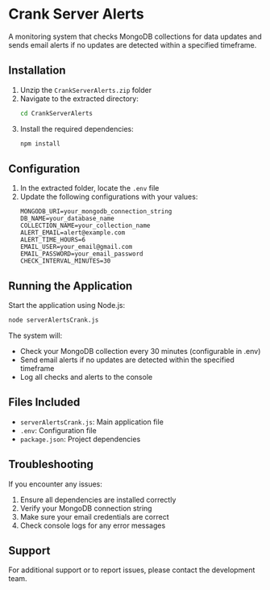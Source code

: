 # Crank Server Alerts

A monitoring system that checks MongoDB collections for data updates and sends email alerts if no updates are detected within a specified timeframe.

## Installation

1. Unzip the `CrankServerAlerts.zip` folder
2. Navigate to the extracted directory:
   ```bash
   cd CrankServerAlerts
   ```
3. Install the required dependencies:
   ```bash
   npm install
   ```

## Configuration

1. In the extracted folder, locate the `.env` file
2. Update the following configurations with your values:
   ```
   MONGODB_URI=your_mongodb_connection_string
   DB_NAME=your_database_name
   COLLECTION_NAME=your_collection_name
   ALERT_EMAIL=alert@example.com
   ALERT_TIME_HOURS=6
   EMAIL_USER=your_email@gmail.com
   EMAIL_PASSWORD=your_email_password
   CHECK_INTERVAL_MINUTES=30
   ```

## Running the Application

Start the application using Node.js:
```bash
node serverAlertsCrank.js
```

The system will:
- Check your MongoDB collection every 30 minutes (configurable in .env)
- Send email alerts if no updates are detected within the specified timeframe
- Log all checks and alerts to the console

## Files Included
- `serverAlertsCrank.js`: Main application file
- `.env`: Configuration file
- `package.json`: Project dependencies

## Troubleshooting

If you encounter any issues:
1. Ensure all dependencies are installed correctly
2. Verify your MongoDB connection string
3. Make sure your email credentials are correct
4. Check console logs for any error messages

## Support

For additional support or to report issues, please contact the development team.
